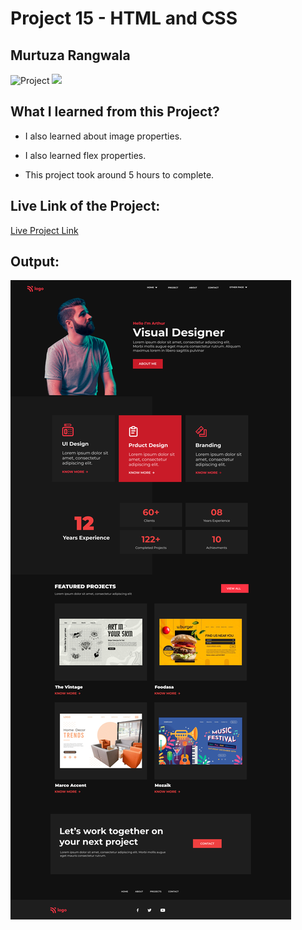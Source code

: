 # Project 15 - HTML and CSS

## Murtuza Rangwala

![Project](https://img.shields.io/badge/Project-15-brightgreen)
![](https://img.shields.io/badge/HTML-CSS-yellowgreen)

## What I learned from this Project?

- I also learned about image properties.

- I also learned flex properties.

- This project took around 5 hours to complete.

## Live Link of the Project:

[Live Project Link]()

## Output:

![Wireless Headphone](./15.png)
